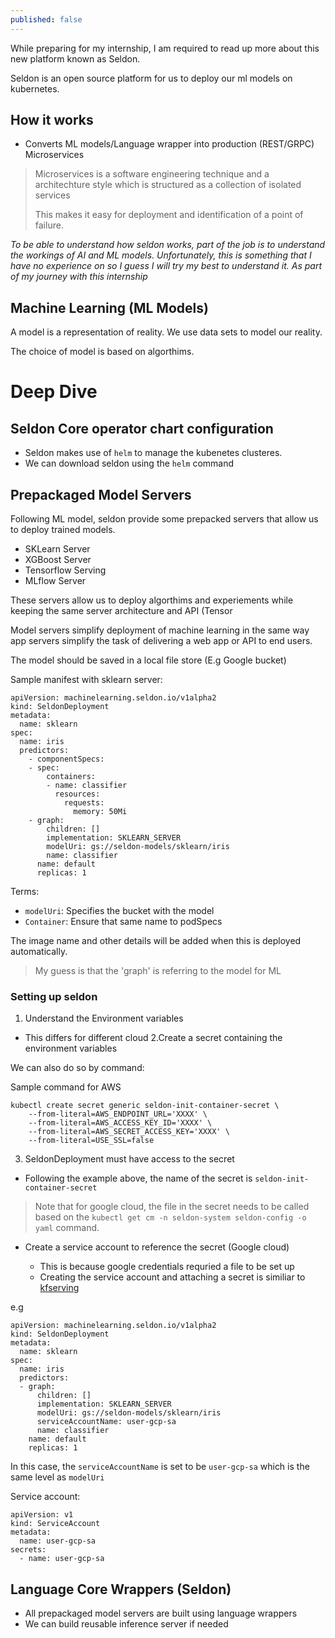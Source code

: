 ```yaml
---
published: false
---
```

While preparing for my internship, I am required to read up more about this new platform known as Seldon.

Seldon is an open source platform for us to deploy our ml models on kubernetes. 

## How it works
- Converts ML models/Language wrapper into production (REST/GRPC) Microservices

> Microservices is a software engineering technique and a architechture style which is structured as a collection of isolated services
> 
> This makes it easy for deployment and identification of a point of failure.

_To be able to understand how seldon works, part of the job is to understand the workings of AI and ML models. Unfortunately, this is something that I have no experience on so I guess I will try my best to understand it. As part of my journey with this internship_

## Machine Learning (ML Models)

A model is a representation of reality. We use data sets to model our reality. 

The choice of model is based on algorthims. 

# Deep Dive 

## Seldon Core operator chart configuration

- Seldon makes use of `helm` to manage the kubenetes clusteres.
- We can download seldon using the `helm` command

## Prepackaged Model Servers

Following ML model, seldon provide some prepacked servers that allow us to deploy trained models.
- SKLearn Server
- XGBoost Server 
- Tensorflow Serving 
- MLflow Server

These servers allow us to deploy algorthims and experiements while keeping the same server architecture and API (Tensor

Model servers simplify deployment of machine learning in the same way app servers simplify the task of delivering a web app or API to end users.

The model should be saved in a local file store (E.g Google bucket)

Sample manifest with sklearn server:

```
apiVersion: machinelearning.seldon.io/v1alpha2
kind: SeldonDeployment
metadata:
  name: sklearn
spec:
  name: iris
  predictors:
    - componentSpecs:
    - spec:
        containers:
        - name: classifier
          resources:
            requests:
              memory: 50Mi
    - graph:
        children: []
        implementation: SKLEARN_SERVER
        modelUri: gs://seldon-models/sklearn/iris
        name: classifier
      name: default
      replicas: 1
```
Terms:
- `modelUri`: Specifies the bucket with the model
- `Container`: Ensure that same name to podSpecs

The image name and other details will be added when this is deployed automatically.

> My guess is that the 'graph' is referring to the model for ML


### Setting up seldon
1. Understand the Environment variables
- This differs for different cloud 
2.Create a secret containing the environment 
variables

We can also do so by command:

Sample command for AWS
```
kubectl create secret generic seldon-init-container-secret \
    --from-literal=AWS_ENDPOINT_URL='XXXX' \
    --from-literal=AWS_ACCESS_KEY_ID='XXXX' \
    --from-literal=AWS_SECRET_ACCESS_KEY='XXXX' \
    --from-literal=USE_SSL=false
```

3. SeldonDeployment must have access to the secret

- Following the example above, the name of the secret is `seldon-init-container-secret`

> Note that for google cloud, the file in the secret needs to be called based on the `kubectl get cm -n seldon-system seldon-config -o yaml` command.

- Create a service account to reference the secret (Google cloud)

	- This is because google credentials requried a file to be set up
    - Creating the service account and attaching a secret is similiar to [kfserving](https://github.com/kubeflow/kfserving/tree/master/docs/samples/s3)

e.g
```
apiVersion: machinelearning.seldon.io/v1alpha2
kind: SeldonDeployment
metadata:
  name: sklearn
spec:
  name: iris
  predictors:
  - graph:
      children: []
      implementation: SKLEARN_SERVER
      modelUri: gs://seldon-models/sklearn/iris
      serviceAccountName: user-gcp-sa
      name: classifier
    name: default
    replicas: 1
```
In this case, the `serviceAccountName` is set to be `user-gcp-sa` which is the same level as `modelUri`

Service account:

```
apiVersion: v1
kind: ServiceAccount
metadata:
  name: user-gcp-sa
secrets:
  - name: user-gcp-sa
```

## Language Core Wrappers (Seldon)
- All prepackaged model servers are built using language wrappers
- We can build reusable inference server if needed


